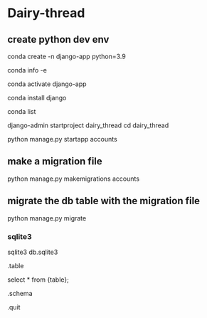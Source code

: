 # Dairy-thread

## create python dev env
conda create -n django-app python=3.9

conda info -e

conda activate django-app

conda install django

conda list

django-admin startproject dairy_thread
cd dairy_thread

python manage.py startapp accounts

## make a migration file
python manage.py makemigrations accounts

## migrate the db table with the migration file
python manage.py migrate


### sqlite3
sqlite3 db.sqlite3

.table

select * from {table};

.schema

.quit
